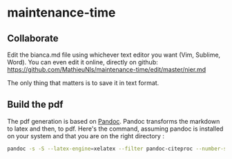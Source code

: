 # maintenance-time

## Collaborate

Edit the bianca.md file using whichever text editor you want (Vim, Sublime, Word). 
You can even edit it online, directly on github: https://github.com/MathieuNls/maintenance-time/edit/master/nier.md

The only thing that matters is to save it in text format.

## Build the pdf

The pdf generation is based on [Pandoc](http://pandoc.org/). Pandoc transforms the markdown to latex and then, to pdf. 
Here's the command, assuming pandoc is installed on your system and that you are on the right directory :

```bash
pandoc -s -S --latex-engine=xelatex --filter pandoc-citeproc --number-sections --listings --csl="config/ieee.csl" --template="config/default.latex" -o nier.md.pdf nier.md
```